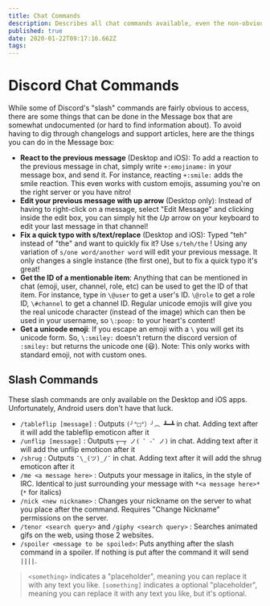 ```yaml
---
title: Chat Commands
description: Describes all chat commands available, even the non-obvious/non-documented ones
published: true
date: 2020-01-22T09:17:16.662Z
tags: 
---
```


# Discord Chat Commands
While some of Discord's "slash" commands are fairly obvious to access, there are some things that can be done in the Message box that are somewhat undocumented (or hard to find information about). To avoid having to dig through changelogs and support articles, here are the things you can do in the Message box:

* **React to the previous message** (Desktop and iOS): To add a reaction to the previous message in chat, simply write `+:emojiname:` in your message box, and send it. For instance, reacting `+:smile:` adds the smile reaction. This even works with custom emojis, assuming you're on the right server or you have nitro!
* **Edit your previous message with up arrow** (Desktop only): Instead of having to right-click on a message, select "Edit Message" and clicking inside the edit box, you can simply hit the *Up* arrow on your keyboard to edit your last message in that channel!
* **Fix a quick typo with s/text/replace** (Desktop and iOS): Typed "teh" instead of "the" and want to quickly fix it? Use `s/teh/the` ! Using any variation of `s/one word/another word` will edit your previous message. It only changes a single instance (the first one), but to fix a quick typo it's great!
* **Get the ID of a mentionable item**: Anything that can be mentioned in chat (emoji, user, channel, role, etc) can be used to get the ID of that item. For instance, type in `\@user` to get a user's ID. `\@role` to get a role ID, `\#channel` to get a channel ID. Regular unicode emojis will give you the real unicode character (instead of the image) which can then be used in your username, so `\:poop:` to your heart's content! 
* **Get a unicode emoji**: If you escape an emoji with a `\` you will get its unicode form. So, `\:smiley:` doesn't return the discord version of `:smiley:` but returns the unicode one (😃). Note: This only works with standard emoji, not with custom ones.

## Slash Commands

These slash commands are only available on the Desktop and iOS apps. Unfortunately, Android users don't have that luck.

* `/tableflip [message]` : Outputs `(╯°□°）╯︵ ┻━┻` in chat. Adding text after it will add the tableflip emoticon after it
* `/unflip [message]` : Outputs `┬─┬﻿ ノ( ゜-゜ノ)` in chat. Adding text after it will add the unflip emoticon after it
* `/shrug` : Outputs `¯\_(ツ)_/¯` in chat. Adding text after it will add the shrug emoticon after it
* `/me <a message here>` : Outputs your message in italics, in the style of IRC. Identical to just surrounding your message with `*<a message here>*` (`*` for italics)
* `/nick <new nickname>` : Changes your nickname on the server to what you place after the command. Requires "Change Nickname" permissions on the server.
* `/tenor <search query>` and `/giphy <search query>` : Searches animated gifs on the web, using those 2 websites.
* `/spoiler <message to be spoiled>`: Puts anything after the slash command in a spoiler. If nothing is put after the command it will send `||||`.

> `<something>` indicates a "placeholder", meaning you can replace it with any text you like.
> `[something]` indicates a optional "placeholder", meaning you can replace it with any text you like, but it's optional.